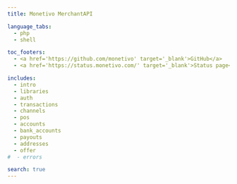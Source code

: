 ```yaml
---
title: Monetivo MerchantAPI

language_tabs:
  - php
  - shell

toc_footers:
  - <a href='https://github.com/monetivo' target='_blank'>GitHub</a>
  - <a href='https://status.monetivo.com/' target='_blank'>Status page</a>

includes:
  - intro
  - libraries
  - auth
  - transactions
  - channels
  - pos
  - accounts
  - bank_accounts
  - payouts
  - addresses
  - offer
#  - errors

search: true
---
```

